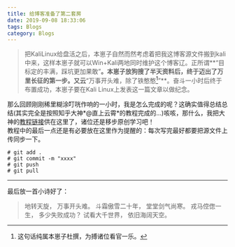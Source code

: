 ```yaml
---
title: 给博客准备了第二套房
date: 2019-09-08 18:33:06
tags: Blogs
category: Blogs
---
```

> 把KaliLinux给盘活之后，本崽子自然而然考虑着把我这博客源文件搬到kali中来，这样本崽子就可以Win+Kali两地同时维护这个博客辽。正所谓**“目标定的丰满，踩坑更加果敢”**。本崽子放狗搜了半天资料后，终于迈出了万里长征的第一步。又云**“万事开头难，除了铁憨憨[^1]”**。奋斗一小时后终于布置成功，本崽子要在Kali Linux上发表这一篇文章以做纪念。

那么回顾刚刚稀里糊涂叮咣作响的一小时，我是怎么完成的呢？这确实值得总结总结(其实完全是按照知乎大神*@直上云霄*的教程完成的...)咳咳，那什么，我把大神的[教程链接](https://www.zhihu.com/question/21193762/answer/489124966)供在这里了，诸位还是移步原创学习吧！<br>
教程中的最后一点还是有必要放在这里作为提醒的：每次写完最好都要把源文件上传同步一下。
```
# git add .
# git commit -m "xxxx"
# git push
# git pull
```
- - -
最后放一首小诗好了：
> 地转天旋，
万事开头难。
斗霜傲雪二十年，
堂堂剑气尚寒。
戎马倥偬一生，
多少失败成功？
试看大千世界，
依旧海阔天空。

[^1]: 这句话纯属本崽子杜撰，为搏诸位看官一乐。
